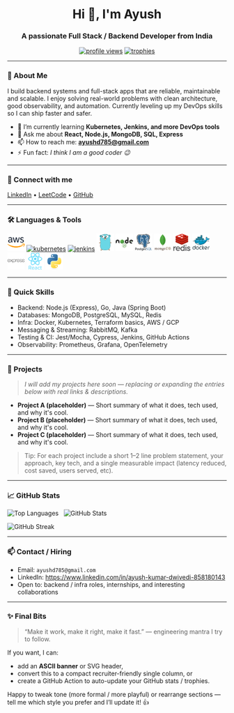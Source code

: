 <h1 align="center">Hi 👋, I'm Ayush</h1>
<h3 align="center">A passionate Full Stack / Backend Developer from India</h3>

<p align="center">
  <a href="https://github.com/ayushd785"><img alt="profile views" src="https://komarev.com/ghpvc/?username=ayushd785&label=Profile%20views&color=0e75b6&style=flat" /></a>
  <a href="https://github.com/ayushd785"><img alt="trophies" src="https://github-profile-trophy.vercel.app/?username=ayushd785" /></a>
</p>

---

### 🔭 About Me
I build backend systems and full-stack apps that are reliable, maintainable and scalable. I enjoy solving real-world problems with clean architecture, good observability, and automation. Currently leveling up my DevOps skills so I can ship faster and safer.

- 🌱 I’m currently learning **Kubernetes, Jenkins, and more DevOps tools**
- 💬 Ask me about **React, Node.js, MongoDB, SQL, Express**
- 📫 How to reach me: **ayushd785@gmail.com**
- ⚡ Fun fact: *I think I am a good coder 😉*

---

### 🔗 Connect with me
<p>
  <a href="https://www.linkedin.com/in/ayush-kumar-dwivedi-858180143" target="_blank">LinkedIn</a> •
  <a href="https://www.leetcode.com/ayushd785" target="_blank">LeetCode</a> •
  <a href="https://github.com/ayushd785" target="_blank">GitHub</a>
</p>

---

### 🛠️ Languages & Tools
<p align="left">
  <a href="https://aws.amazon.com" target="_blank" rel="noreferrer"><img src="https://raw.githubusercontent.com/devicons/devicon/master/icons/amazonwebservices/amazonwebservices-original-wordmark.svg" alt="aws" width="40" height="40"/></a>
  <a href="https://kubernetes.io" target="_blank" rel="noreferrer"><img src="https://www.vectorlogo.zone/logos/kubernetes/kubernetes-icon.svg" alt="kubernetes" width="40" height="40"/></a>
  <a href="https://www.jenkins.io" target="_blank" rel="noreferrer"><img src="https://www.vectorlogo.zone/logos/jenkins/jenkins-icon.svg" alt="jenkins" width="40" height="40"/></a>
  <a href="https://golang.org" target="_blank" rel="noreferrer"><img src="https://raw.githubusercontent.com/devicons/devicon/master/icons/go/go-original.svg" alt="go" width="40" height="40"/></a>
  <a href="https://nodejs.org" target="_blank" rel="noreferrer"><img src="https://raw.githubusercontent.com/devicons/devicon/master/icons/nodejs/nodejs-original-wordmark.svg" alt="nodejs" width="40" height="40"/></a>
  <a href="https://www.postgresql.org" target="_blank" rel="noreferrer"><img src="https://raw.githubusercontent.com/devicons/devicon/master/icons/postgresql/postgresql-original-wordmark.svg" alt="postgres" width="40" height="40"/></a>
  <a href="https://www.mongodb.com" target="_blank" rel="noreferrer"><img src="https://raw.githubusercontent.com/devicons/devicon/master/icons/mongodb/mongodb-original-wordmark.svg" alt="mongodb" width="40" height="40"/></a>
  <a href="https://redis.io" target="_blank" rel="noreferrer"><img src="https://raw.githubusercontent.com/devicons/devicon/master/icons/redis/redis-original-wordmark.svg" alt="redis" width="40" height="40"/></a>
  <a href="https://www.docker.com" target="_blank" rel="noreferrer"><img src="https://raw.githubusercontent.com/devicons/devicon/master/icons/docker/docker-original-wordmark.svg" alt="docker" width="40" height="40"/></a>
  <a href="https://expressjs.com" target="_blank" rel="noreferrer"><img src="https://raw.githubusercontent.com/devicons/devicon/master/icons/express/express-original-wordmark.svg" alt="express" width="40" height="40"/></a>
  <a href="https://reactjs.org" target="_blank" rel="noreferrer"><img src="https://raw.githubusercontent.com/devicons/devicon/master/icons/react/react-original-wordmark.svg" alt="react" width="40" height="40"/></a>
  <a href="https://www.python.org" target="_blank" rel="noreferrer"><img src="https://raw.githubusercontent.com/devicons/devicon/master/icons/python/python-original.svg" alt="python" width="40" height="40"/></a>
  <!-- add more icons below as you like -->
</p>

---

### 🔧 Quick Skills
- Backend: Node.js (Express), Go, Java (Spring Boot)  
- Databases: MongoDB, PostgreSQL, MySQL, Redis  
- Infra: Docker, Kubernetes, Terraform basics, AWS / GCP  
- Messaging & Streaming: RabbitMQ, Kafka  
- Testing & CI: Jest/Mocha, Cypress, Jenkins, GitHub Actions  
- Observability: Prometheus, Grafana, OpenTelemetry

---

### 🚧 Projects
> _I will add my projects here soon — replacing or expanding the entries below with real links & descriptions._

- **Project A (placeholder)** — Short summary of what it does, tech used, and why it's cool.  
- **Project B (placeholder)** — Short summary of what it does, tech used, and why it's cool.  
- **Project C (placeholder)** — Short summary of what it does, tech used, and why it's cool.

> Tip: For each project include a short 1–2 line problem statement, your approach, key tech, and a single measurable impact (latency reduced, cost saved, users served, etc).

---

### 📈 GitHub Stats
<p align="left">
  <img alt="Top Languages" src="https://github-readme-stats.vercel.app/api/top-langs?username=ayushd785&show_icons=true&locale=en&layout=compact" />
  &nbsp;
  <img alt="GitHub Stats" src="https://github-readme-stats.vercel.app/api?username=ayushd785&show_icons=true&locale=en" />
</p>

<p align="left">
  <img alt="GitHub Streak" src="https://github-readme-streak-stats.herokuapp.com/?user=ayushd785" />
</p>

---

### 📫 Contact / Hiring
- Email: `ayushd785@gmail.com`  
- LinkedIn: https://www.linkedin.com/in/ayush-kumar-dwivedi-858180143  
- Open to: backend / infra roles, internships, and interesting collaborations

---

### ✨ Final Bits
> “Make it work, make it right, make it fast.” — engineering mantra I try to follow.

If you want, I can:
- add an **ASCII banner** or SVG header,  
- convert this to a compact recruiter-friendly single column, or  
- create a GitHub Action to auto-update your GitHub stats / trophies.

Happy to tweak tone (more formal / more playful) or rearrange sections — tell me which style you prefer and I’ll update it! 👍
